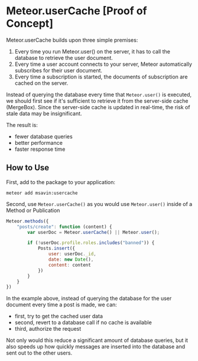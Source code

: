 # Meteor.userCache [Proof of Concept]

Meteor.userCache builds upon three simple premises:
1. Every time you run Meteor.user() on the server, it has to call the database to retrieve the user document.
2. Every time a user account connects to your server, Meteor automatically subscribes for their user document.
3. Every time a subscription is started, the documents of subscription are cached on the server.

Instead of querying the database every time that `Meteor.user()` is executed, we should first see if it's sufficient to retrieve it from the server-side cache (MergeBox). Since the server-side cache is updated in real-time, the risk of stale data may be insignificant.

The result is: 
 - fewer database queries
 - better performance
 - faster response time

## How to Use

First, add to the package to your application:

```meteor add msavin:usercache```

Second, use `Meteor.userCache()` as you would use `Meteor.user()` inside of a Method or Publication

```js
Meteor.methods({
	"posts/create": function (content) {
		var userDoc = Meteor.userCache() || Meteor.user();

		if (!userDoc.profile.roles.includes("banned")) {
			Posts.insert({
				user: userDoc._id,
				date: new Date(),
				content: content
			})
		}
	}
})
```

In the example above, instead of querying the database for the user document every time a post is made, we can:
 - first, try to get the cached user data
 - second, revert to a database call if no cache is available
 - third, authorize the request
 
Not only would this reduce a significant amount of database queries, but it also speeds up how quickly messages are inserted into the database and sent out to the other users.
